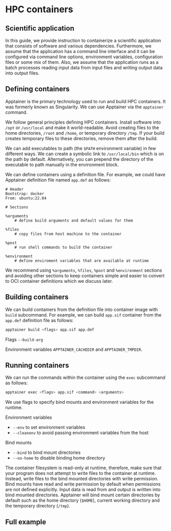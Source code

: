 # HPC containers
## Scientific application
In this guide, we provide instruction to containerize a scientific application that consists of software and various dependencies.
Furthermore, we assume that the application has a command line interface and it can be configured via command line options, environment variables, configuration files or some mix of them.
Also, we assume that the application runs as a batch processes reading input data from input files and writing output data into output files.


## Defining containers
Apptainer is the primary technology used to run and build HPC containers.
It was formerly known as Singularity.
We can use Apptainer via the `apptainer` command.

We follow general principles defining HPC containers.
Install software into `/opt` or `/usr/local` and make it world-readable.
Avoid creating files to the home directories, `/root` and `/home`, or temporary directory `/tmp`.
If your build creates temporary files to these directories, remove them after the build.

We can add executables to path (the `$PATH` environment variable) in few different ways.
We can create a symbolic link to `/usr/local/bin` which is on the path by default.
Alternatively, you can prepend the directory of the executable to path manually in the environment block.

We can define containers using a definition file.
For example, we could have Apptainer definition file named `app.def` as follows:

```singularity
# Header
Bootstrap: docker
From: ubuntu:22.04

# Sections

%arguments
    # define build arguments and default values for them

%files
    # copy files from host machine to the container

%post
    # run shell commands to build the container

%environment
    # define enviroment variables that are available at runtime
```

We recommend using `%arguments`, `%files`, `%post` and `%environment` sections and avoiding other sections to keep containers simple and easier to convert to OCI container definitions which we discuss later.


## Building containers
We can build containers from the definition file into container image with `build` subcommand.
For example, we can build `app.sif` container from the `app.def` definition file as follows:

```bash
apptainer build <flags> app.sif app.def
```

Flags `--build-arg`

Environment variables `APPTAINER_CACHEDIR` and `APPTAINER_TMPDIR`.


## Running containers
We can run the commands within the container using the `exec` subcommand as follows:

```bash
apptainer exec <flags> app.sif <command> <arguments>
```

We use flags to specify bind mounts and environment variables for the runtime.

Environment variables

* `--env` to set environment variables
* `--cleanenv` to avoid passing environment variables from the host

Bind mounts

* `--bind` to bind mount directories
* `--no-home` to disable binding home directory

The container filesystem is read-only at runtime, therefore, make sure that your program does not attempt to write files to the container at runtime.
Instead, write files to the bind mounted directories with write permission.
Bind mounts have read and write permission by default when permissions are not defined explicitly.
Input data is read from and output is written into bind mounted directories.
Apptainer will bind mount certain directories by default such as the home directory (`$HOME`), current working directory and the temporary directory (`/tmp`).


## Full example

